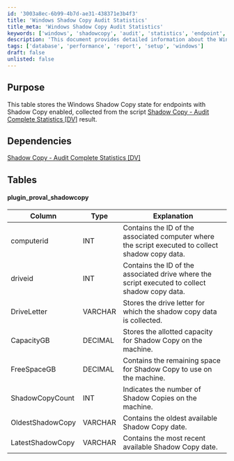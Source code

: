 ```yaml
---
id: '3003a8ec-6b99-4b7d-ae31-438371e3b4f3'
title: 'Windows Shadow Copy Audit Statistics'
title_meta: 'Windows Shadow Copy Audit Statistics'
keywords: ['windows', 'shadowcopy', 'audit', 'statistics', 'endpoint', 'data']
description: 'This document provides detailed information about the Windows Shadow Copy state for endpoints with Shadow Copy enabled. It includes a comprehensive table outlining the schema for storing shadow copy data collected from the specified script, along with dependencies and explanations for each column.'
tags: ['database', 'performance', 'report', 'setup', 'windows']
draft: false
unlisted: false
---
```


## Purpose

This table stores the Windows Shadow Copy state for endpoints with Shadow Copy enabled, collected from the script [Shadow Copy - Audit Complete Statistics [DV]](<../scripts/Shadow Copy - Audit Complete Statistics DV.md>) result.

## Dependencies

[Shadow Copy - Audit Complete Statistics [DV]](<../scripts/Shadow Copy - Audit Complete Statistics DV.md>)

## Tables

#### plugin_proval_shadowcopy

| Column            | Type    | Explanation                                                                                      |
|-------------------|---------|--------------------------------------------------------------------------------------------------|
| computerid        | INT     | Contains the ID of the associated computer where the script executed to collect shadow copy data. |
| driveid           | INT     | Contains the ID of the associated drive where the script executed to collect shadow copy data.  |
| DriveLetter       | VARCHAR | Stores the drive letter for which the shadow copy data is collected.                           |
| CapacityGB        | DECIMAL | Stores the allotted capacity for Shadow Copy on the machine.                                   |
| FreeSpaceGB      | DECIMAL | Contains the remaining space for Shadow Copy to use on the machine.                            |
| ShadowCopyCount   | INT     | Indicates the number of Shadow Copies on the machine.                                          |
| OldestShadowCopy  | VARCHAR | Contains the oldest available Shadow Copy date.                                               |
| LatestShadowCopy  | VARCHAR | Contains the most recent available Shadow Copy date.                                           |

